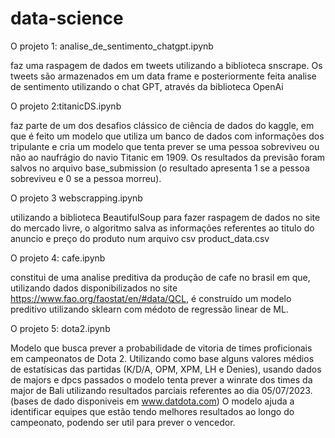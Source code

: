 # data-science

O projeto 1: analise_de_sentimento_chatgpt.ipynb

faz uma raspagem de dados em tweets utilizando a biblioteca snscrape. 
Os tweets são armazenados em um data frame e posteriormente feita analise de sentimento utilizando o chat GPT, através da biblioteca OpenAi

O projeto 2:titanicDS.ipynb

faz parte de um dos desafios clássico de ciência de dados do kaggle, em que é feito um modelo que utiliza um banco de dados com
informações dos tripulante e cria um modelo que tenta prever se uma pessoa sobreviveu ou não ao naufrágio do navio Titanic em 1909. 
Os resultados da previsão foram salvos no arquivo base_submission (o resultado apresenta 1 se a pessoa sobreviveu e 0 se a pessoa morreu).

O projeto 3 webscrapping.ipynb

utilizando a biblioteca BeautifulSoup para fazer raspagem de dados no site do mercado livre, o algoritmo salva as informações referentes ao titulo do anuncio e preço do produto num arquivo csv product_data.csv

O projeto 4: cafe.ipynb

constitui de uma analise preditiva da produção de cafe no brasil em que, utilizando dados disponibilizados no site https://www.fao.org/faostat/en/#data/QCL, é construído um modelo preditivo utilizando sklearn com médoto de regressão linear de ML. 

O projeto 5: dota2.ipynb

Modelo que busca prever a probabilidade de vitoria de times proficionais em campeonatos de Dota 2. Utilizando como base 
alguns valores médios de estatísicas das partidas (K/D/A, OPM, XPM, LH e Denies), usando dados de majors e dpcs passados 
o modelo tenta prever a winrate dos times da major de Bali utilizando resultados parciais referentes ao dia 05/07/2023.
(bases de dado disponiveis em www.datdota.com)
O modelo ajuda a identificar equipes que estão tendo melhores resultados ao longo do campeonato, podendo ser util para prever o vencedor.
